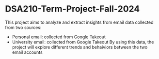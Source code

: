 # DSA210-Term-Project-Fall-2024
This project aims to analyze and extract insights from email data collected from two sources:
- Personal email: collected from Google Takeout
- University email: collected from Google Takeout
By using this data, the project will explore different trends and behaiviors between the two email accounts
